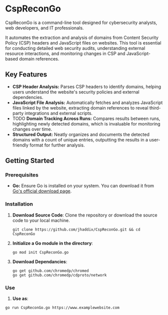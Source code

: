 # CspReconGo

CspReconGo is a command-line tool designed for cybersecurity analysts, web developers, and IT professionals. 

It automates the extraction and analysis of domains from Content Security Policy (CSP) headers and JavaScript files on websites. This tool is essential for conducting detailed web security audits, understanding external resource interactions, and monitoring changes in CSP and JavaScript-based domain references.

## Key Features

- **CSP Header Analysis:** Parses CSP headers to identify domains, helping users understand the website's security policies and external dependencies.
- **JavaScript File Analysis:** Automatically fetches and analyzes JavaScript files linked by the website, extracting domain references to reveal third-party integrations and external scripts.
- TODO **Domain Tracking Across Runs:** Compares results between runs, highlighting newly detected domains, which is invaluable for monitoring changes over time.
- **Structured Output:** Neatly organizes and documents the detected domains with a count of unique entries, outputting the results in a user-friendly format for further analysis.

## Getting Started

### Prerequisites

- **Go:** Ensure Go is installed on your system. You can download it from [Go's official download page](https://golang.org/dl/).

### Installation

1. **Download Source Code**: Clone the repository or download the source code to your local machine.

   ```shell
   git clone https://github.com/jhaddix/CspReconGo.git && cd CspReconGo
   ```
2. **Initialize a Go module in the directory**:
   ```
   go mod init CspReconGo.go
   ```
3. **Download Dependancies**:
   ```
   go get github.com/chromedp/chromed
   go get github.com/chromedp/cdproto/network
   ```

### Use

1. **Use as**:

```
go run CspReconGo.go https://www.examplewebsite.com
```
